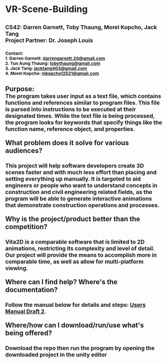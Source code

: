 # VR-Scene-Building
## <sub> CS42: Darren Garnett, Toby Thaung, Morel Kopcho, Jack Tang <br> Project Partner: Dr. Joseph Louis </sub>
### <sub> Contact: <br> 1. Darren Garnett: darrengarnett.20@gmail.com <br> 2. Tun Aung Thaung: tobythaung@gmail.com <br> 3. Jack Tang: jacktang403@gmail.com <br> 4. Morel Kopcho: mkopcho12521@gmail.com <br> </sub>
## Purpose: <br> <sub> The program takes user input as a text file, which contains functions and references similar to program files. This file is parsed into instructions to be executed at their designated times. While the text file is being processed, the program looks for keywords that specify things like the function name, reference object, and properties. <br> <br> </sub> What problem does it solve for various audiences? <br> <br> <sub> This project will help software developers create 3D scenes faster and with much less effort than placing and setting everything up manually. It is targeted to aid engineers or people who want to understand concepts in construction and civil engineering related fields, as the program will be able to generate interactive animations that demonstrate construction operations and processes.<br> <br> </sub> Why is the project/product better than the competition? <br> <br> <sub> Vita2D is a comparable software that is limited to 2D animations, restricting its complexity and level of detail. Our project will provide the means to accomplish more in comparable time, as well as allow for multi-platform viewing. <br> <br> </sub> Where can I find help? Where's the documentation? <br> <br> <sub> Follow the manual below for details and steps: [Users Manual Draft 2](https://docs.google.com/document/d/1__ND8W5PFaQ7Y8CMlmDGS7Sf31h6B3w23debQsZ9jeU/edit?usp=sharing).<br> <br> </sub> Where/how can I download/run/use what's being offered? <br> <br> <sub> Download the repo then run the program by opening the downloaded project in the unity editor <br> <br> </sub>





